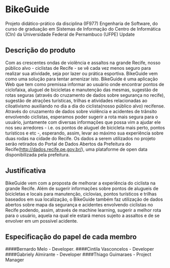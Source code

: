 # BikeGuide
Projeto didático-prático da disciplina (IF977) Engenharia de Software, do curso de graduação em Sistemas de Informação do Centro de Informática (CIn) da Universidade Federal de Pernambuco (UFPE)
Update

## Descrição do produto
Com as crescentes ondas de violência e assaltos na grande Recife, nosso público alvo - ciclistas de Recife - se vê cada vez menos seguro para realizar sua atividade, seja por lazer ou prática esportiva. BikeGuide vem como uma solução para tentar amenizar isto. 
BikeGuide é uma aplicação Web que tem como premissa informar ao usuário onde encontrar pontos de ciclofaixa, aluguel de bicicletas e manutenção das mesmas, sugestão de rotas seguras (através do cruzamento de dados sobre segurança no recife), sugestão de atrações turísticas, trilhas e atividades relacionadas ao ciloativismo auxiliando no dia a dia do ciclista(nosso público alvo) recifense.
Através do cruzamento de dados sobre violência e acidentes de trânsito envolvendo ciclistas, esperamos poder sugerir a rota mais segura para o usuário, juntamente com diversas informações que possa vim a ajudar ele nos seu arredores - i.e. os pontos de aluguel de bicicleta mais perto, pontos turísticos e etc -, esperando, assim, levar ao máximo sua experiência sobre duas rodas na cidade do Recife. 
Os dados a serem utilizados no projeto serão retirados do Portal de Dados Abertos da Prefeitura do Recife(http://dados.recife.pe.gov.br/), uma plataforme de open data disponibilizada pela prefeitura.
## Justificativa

BikeGuide vem com a proposta de melhorar a experiência do ciclista na grande Recife. Além de sugerir informações sobre pontos de alugueis de bicicletas e locais para manutenção, ciclovias, pontos turísticos e trilhas baseados em sua localização, o BikeGuide também faz utilização de dados abertos sobre mapa da segurança e acidentes envolvendo ciclistas no Recife podendo, assim, através de machine learning, sugerir a melhor rota para o usuário, aquela na qual ele estará menos sujeito a assaltos e de se envolver em um possível acidente.

## Especificação do papel de cada membro

####Bernardo Melo - Developer. ####Cintila Vasconcelos - Developer ####Gabriely Almirante - Developer ####Thiago Guimaraes - Project
Manager
